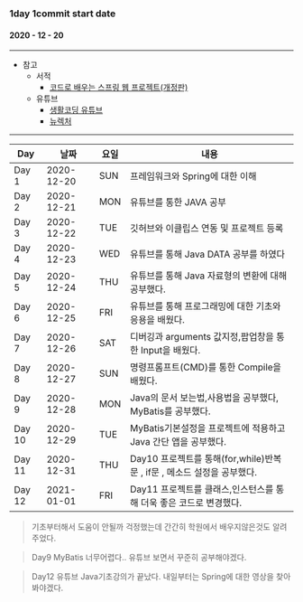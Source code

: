 ### 1day 1commit start date 
#### 2020 - 12 - 20

------------------------

* 참고
  * 서적
    * [코드로 배우는 스프링 웹 프로젝트(개정판)](https://book.naver.com/bookdb/book_detail.nhn?bid=13993776)
  * 유튜브
    * [생활코딩 유튜브](https://www.youtube.com/user/egoing2)
    * [뉴렉처 ](https://www.youtube.com/user/newlec1)
------------------------

Day | 날짜 | 요일 | 내용 |
---|---|---| --- | 
Day 1 | 2020-12-20 | SUN | 프레임워크와 Spring에 대한 이해 |
Day 2 | 2020-12-21 | MON | 유튜브를 통한 JAVA 공부 |
Day 3 | 2020-12-22 | TUE | 깃허브와 이클립스 연동 및 프로젝트 등록 |
Day 4 | 2020-12-23 | WED | 유튜브를 통해 Java DATA 공부를 하였다 |
Day 5 | 2020-12-24 | THU | 유튜브를 통해 Java 자료형의 변환에 대해 공부했다.|
Day 6 | 2020-12-25 | FRI | 유튜브를 통해 프로그래밍에 대한 기초와 응용을 배웠다.|
Day 7 | 2020-12-26 | SAT | 디버깅과 arguments 값지정,팝업창을 통한 Input을 배웠다.|
Day 8 | 2020-12-27 | SUN | 명령프롬프트(CMD)를 통한 Compile을 배웠다. |
Day 9 | 2020-12-28 | MON | Java의 문서 보는법,사용법을 공부했다, MyBatis를 공부했다. |
Day 10 | 2020-12-29 | TUE | MyBatis기본설정을 프로젝트에 적용하고 Java 간단 앱을 공부했다. |
Day 11 | 2020-12-31 | THU | Day10 프로젝트를 통해(for,while)반복문 , if문 , 메소드 설정을 공부했다. |
Day 12 | 2021-01-01 | FRI | Day11 프로젝트를 클래스,인스턴스를 통해 더욱 좋은 코드로 변경했다. |

> 기초부터해서 도움이 안될까 걱정했는데 간간히 학원에서 배우지않은것도 알려주었다.

> Day9 MyBatis 너무어렵다.. 유튜브 보면서 꾸준히 공부해야겠다.

> Day12 유튜브 Java기초강의가 끝났다. 내일부터는 Spring에 대한 영상을 찾아봐야겠다.
